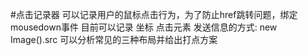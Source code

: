 #点击记录器
可以记录用户的鼠标点击行为，为了防止href跳转问题，绑定mousedown事件
目前可以记录 坐标 点击元素
发送信息的方式:
    new Image().src
可以分析常见的三种布局并给出打点方案